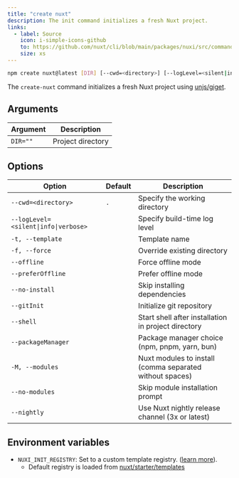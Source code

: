```yaml
---
title: "create nuxt"
description: The init command initializes a fresh Nuxt project.
links:
  - label: Source
    icon: i-simple-icons-github
    to: https://github.com/nuxt/cli/blob/main/packages/nuxi/src/commands/init.ts
    size: xs
---
```


<!--init-cmd-->
```bash [Terminal]
npm create nuxt@latest [DIR] [--cwd=<directory>] [--logLevel=<silent|info|verbose>] [-t, --template] [-f, --force] [--offline] [--preferOffline] [--no-install] [--gitInit] [--shell] [--packageManager] [-M, --modules] [--no-modules] [--nightly]
```
<!--/init-cmd-->

The `create-nuxt` command initializes a fresh Nuxt project using [unjs/giget](https://github.com/unjs/giget).

## Arguments

<!--init-args-->
Argument | Description
--- | ---
`DIR=""` | Project directory
<!--/init-args-->

## Options

<!--init-opts-->
Option | Default | Description
--- | --- | ---
`--cwd=<directory>` | `.` | Specify the working directory
`--logLevel=<silent\|info\|verbose>` |  | Specify build-time log level
`-t, --template` |  | Template name
`-f, --force` |  | Override existing directory
`--offline` |  | Force offline mode
`--preferOffline` |  | Prefer offline mode
`--no-install` |  | Skip installing dependencies
`--gitInit` |  | Initialize git repository
`--shell` |  | Start shell after installation in project directory
`--packageManager` |  | Package manager choice (npm, pnpm, yarn, bun)
`-M, --modules` |  | Nuxt modules to install (comma separated without spaces)
`--no-modules` |  | Skip module installation prompt
`--nightly` |  | Use Nuxt nightly release channel (3x or latest)
<!--/init-opts-->

## Environment variables

- `NUXI_INIT_REGISTRY`: Set to a custom template registry. ([learn more](https://github.com/unjs/giget#custom-registry)).
  - Default registry is loaded from [nuxt/starter/templates](https://github.com/nuxt/starter/tree/templates/templates)
